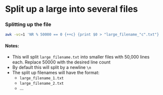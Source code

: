 # Split up a large into several files

### Splitting up the file

```bash
awk -vc=1 'NR % 50000 == 0 {++c} {print $0 > "large_filename_"c".txt"}' large_filename.txt
```

#### Notes:

* This will split `large_filename.txt` into smaller files with 50,000 lines each. Replace 50000 with the desired line count
* By default this will split by a newline `\n`
* The split up filenames will have the format: 
    * `large_filename_1.txt`
    * `large_filename_2.txt`
    * ...